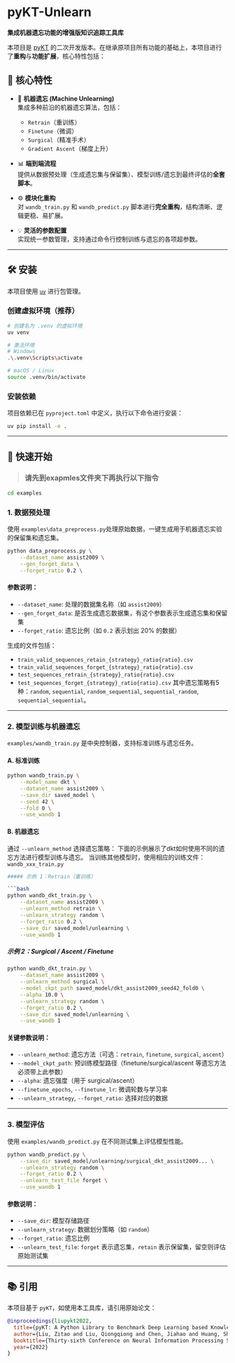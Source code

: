 # pyKT-Unlearn

**集成机器遗忘功能的增强版知识追踪工具库**

本项目是 [pyKT](https://github.com/pykt-team/pykt-toolkit) 的二次开发版本。在继承原项目所有功能的基础上，本项目进行了**重构**与**功能扩展**，核心特性包括：

## 🔧 核心特性

- 🤖 **机器遗忘 (Machine Unlearning)**  
  集成多种前沿的机器遗忘算法，包括：
  - `Retrain`（重训练）
  - `Finetune`（微调）
  - `Surgical`（精准手术）
  - `Gradient Ascent`（梯度上升）  

- 📊 **端到端流程**  
  提供从数据预处理（生成遗忘集与保留集）、模型训练/遗忘到最终评估的**全套脚本**。


- ⚙️ **模块化重构**  
  对 `wandb_train.py` 和 `wandb_predict.py` 脚本进行**完全重构**，结构清晰、逻辑更稳、易扩展。

- 💡 **灵活的参数配置**  
  实现统一参数管理，支持通过命令行控制训练与遗忘的各项超参数。
---

## 🛠️ 安装

本项目使用 [`uv`](https://github.com/astral-sh/uv) 进行包管理。

### 创建虚拟环境（推荐）

```bash
# 创建名为 .venv 的虚拟环境
uv venv

# 激活环境
# Windows
.\.venv\Scripts\activate

# macOS / Linux
source .venv/bin/activate
````

### 安装依赖

项目依赖已在 `pyproject.toml` 中定义，执行以下命令进行安装：

```bash
uv pip install -e .
```


---

## 🚀 快速开始
> ### 请先到exapmles文件夹下再执行以下指令

``` bash
cd examples
```

### 1. 数据预处理
使用 `examples\data_preprocess.py`处理原始数据，一键生成用于机器遗忘实验的保留集和遗忘集。

```bash
python data_preprocess.py \
    --dataset_name assist2009 \
    --gen_forget_data \
    --forget_ratio 0.2 \
```

#### 参数说明：

* `--dataset_name`: 处理的数据集名称（如 `assist2009`）
* `--gen_forget_data`: 是否生成遗忘数据集，有这个参数表示生成遗忘集和保留集
* `--forget_ratio`: 遗忘比例（如 `0.2` 表示划出 20% 的数据）

生成的文件包括：

* `train_valid_sequences_retain_{strategy}_ratio{ratio}.csv`
* `train_valid_sequences_forget_{strategy}_ratio{ratio}.csv`
* `test_sequences_retrain_{strategy}_ratio{ratio}.csv`
* `test_sequences_forget_{strategy}_ratio{ratio}.csv`
其中遗忘策略有5种：`random`, `sequential`, `random_sequential`, `sequential_random`, `sequential_sequential`。

---

### 2. 模型训练与机器遗忘

`examples/wandb_train.py` 是中央控制器，支持标准训练与遗忘任务。

#### A. 标准训练

```bash
python wandb_train.py \
    --model_name dkt \
    --dataset_name assist2009 \
    --save_dir saved_model \
    --seed 42 \
    --fold 0 \
    --use_wandb 1
```

#### B. 机器遗忘

通过 `--unlearn_method` 选择遗忘策略：
下面的示例展示了dkt如何使用不同的遗忘方法进行模型训练与遗忘。
当训练其他模型时，使用相应的训练文件：`wandb_xxx_train.py`

```bash
##### 示例 1：Retrain（重训练）

```bash
python wandb_dkt_train.py \
    --dataset_name assist2009 \
    --unlearn_method retrain \
    --unlearn_strategy random \
    --forget_ratio 0.2 \
    --save_dir saved_model/unlearning \
    --use_wandb 1
```

##### 示例 2：Surgical / Ascent / Finetune

```bash
python wandb_dkt_train.py \
    --dataset_name assist2009 \
    --unlearn_method surgical \
    --model_ckpt_path saved_model/dkt_assist2009_seed42_fold0 \
    --alpha 10.0 \
    --unlearn_strategy random \
    --forget_ratio 0.2 \
    --save_dir saved_model/unlearning \
    --use_wandb 1
```

#### 关键参数说明：

* `--unlearn_method`: 遗忘方法（可选：`retrain`, `finetune`, `surgical`, `ascent`）
* `--model_ckpt_path`: 预训练模型路径（finetune/surgical/ascent 等遗忘方法必须带上此参数）
* `--alpha`: 遗忘强度（用于 surgical/ascent）
* `--finetune_epochs`, `--finetune_lr`: 微调轮数与学习率
* `--unlearn_strategy`, `--forget_ratio`: 选择对应的数据

---

### 3. 模型评估

使用 `examples/wandb_predict.py` 在不同测试集上评估模型性能。

```bash
python wandb_predict.py \
    --save_dir saved_model/unlearning/surgical_dkt_assist2009... \
    --unlearn_strategy random \
    --forget_ratio 0.2 \
    --unlearn_test_file forget \
    --use_wandb 1
```

#### 参数说明：

* `--save_dir`: 模型存储路径
* `--unlearn_strategy`: 数据划分策略（如 `random`）
* `--forget_ratio`: 遗忘比例
* `--unlearn_test_file`: `forget` 表示遗忘集，`retain` 表示保留集，留空则评估原始测试集

---

## 📚 引用

本项目基于 `pyKT`，如使用本工具库，请引用原始论文：

```bibtex
@inproceedings{liupykt2022,
  title={pyKT: A Python Library to Benchmark Deep Learning based Knowledge Tracing Models},
  author={Liu, Zitao and Liu, Qiongqiong and Chen, Jiahao and Huang, Shuyan and Tang, Jiliang and Luo, Weiqi},
  booktitle={Thirty-sixth Conference on Neural Information Processing Systems Datasets and Benchmarks Track},
  year={2022}
}
```
